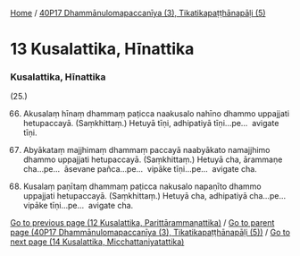 
[Home](/) / [40P17 Dhammānulomapaccanīya (3), Tikatikapaṭṭhānapāḷi (5)](/tipitaka/40P17.md)

# 13 Kusalattika, Hīnattika

### Kusalattika, Hīnattika

(25.)

66. Akusalaṃ hīnaṃ dhammaṃ paṭicca naakusalo nahīno dhammo uppajjati hetupaccayā. (Saṃkhittaṃ.) Hetuyā tīṇi, adhipatiyā tīṇi…pe…  avigate tīṇi.

67. Abyākataṃ majjhimaṃ dhammaṃ paccayā naabyākato namajjhimo dhammo uppajjati hetupaccayā. (Saṃkhittaṃ.) Hetuyā cha, ārammaṇe cha…pe…  āsevane pañca…pe…  vipāke tīṇi…pe…  avigate cha.

68. Kusalaṃ paṇītaṃ dhammaṃ paṭicca nakusalo napaṇīto dhammo uppajjati hetupaccayā. (Saṃkhittaṃ.) Hetuyā cha, adhipatiyā cha…pe…  vipāke tīṇi…pe…  avigate cha.

[Go to previous page (12 Kusalattika, Parittārammaṇattika)](/tipitaka/40P17/12.md) / [Go to parent page (40P17 Dhammānulomapaccanīya (3), Tikatikapaṭṭhānapāḷi (5))](/tipitaka/40P17/0.md) / [Go to next page (14 Kusalattika, Micchattaniyatattika)](/tipitaka/40P17/14.md)


